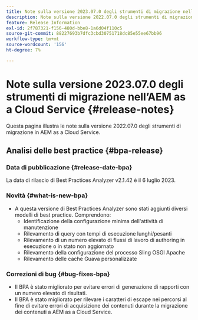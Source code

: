```yaml
---
title: Note sulla versione 2023.07.0 degli strumenti di migrazione nell’AEM as a Cloud Service
description: Note sulla versione 2022.07.0 degli strumenti di migrazione nell’AEM as a Cloud Service
feature: Release Information
exl-id: 2f787321-f156-480d-bbe8-1a6d04f110c5
source-git-commit: 88227693b7dfc3cbd30751718dc85e55ee67bb96
workflow-type: tm+mt
source-wordcount: '156'
ht-degree: 7%

---
```


# Note sulla versione 2023.07.0 degli strumenti di migrazione nell’AEM as a Cloud Service {#release-notes}

Questa pagina illustra le note sulla versione 2022.07.0 degli strumenti di migrazione in AEM as a Cloud Service.

## Analisi delle best practice {#bpa-release}

### Data di pubblicazione {#release-date-bpa}

La data di rilascio di Best Practices Analyzer v2.1.42 è il 6 luglio 2023.

### Novità {#what-is-new-bpa}

* A questa versione di Best Practices Analyzer sono stati aggiunti diversi modelli di best practice. Comprendono:
   * Identificazione della configurazione minima dell&#39;attività di manutenzione
   * Rilevamento di query con tempi di esecuzione lunghi/pesanti
   * Rilevamento di un numero elevato di flussi di lavoro di authoring in esecuzione o in stato non aggiornato
   * Rilevamento della configurazione del processo Sling OSGI Apache
   * Rilevamento delle cache Guava personalizzate

### Correzioni di bug {#bug-fixes-bpa}

* Il BPA è stato migliorato per evitare errori di generazione di rapporti con un numero elevato di risultati.
* Il BPA è stato migliorato per rilevare i caratteri di escape nei percorsi al fine di evitare errori di acquisizione dei contenuti durante la migrazione dei contenuti a AEM as a Cloud Service.


